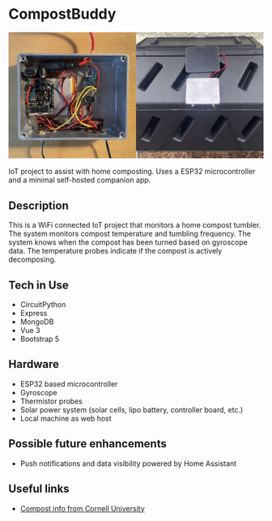 # CompostBuddy

![CompostBuddy IoT Device](doc/CompostBuddy.jpg)

IoT project to assist with home composting. Uses a ESP32 microcontroller and a minimal self-hosted companion app.

## Description

This is a WiFi connected IoT project that monitors a home compost tumbler. The system monitors compost temperature and tumbling frequency. The system knows when the compost has been turned based on gyroscope data. The temperature probes indicate if the compost is actively decomposing.

## Tech in Use
- CircuitPython
- Express
- MongoDB
- Vue 3
- Bootstrap 5

## Hardware
- ESP32 based microcontroller
- Gyroscope
- Thermistor probes
- Solar power system (solar cells, lipo battery, controller board, etc.)
- Local machine as web host

## Possible future enhancements
- Push notifications and data visibility powered by Home Assistant

## Useful links
- [Compost info from Cornell University](https://compost.css.cornell.edu/microorg.html)